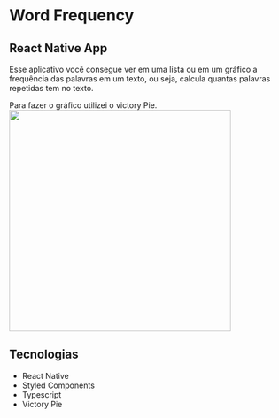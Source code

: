 # Word Frequency

## React Native App

Esse aplicativo você consegue ver em uma lista ou em um gráfico a frequência das palavras em um texto, ou seja, calcula quantas palavras repetidas tem no texto.


Para fazer o gráfico utilizei o victory Pie.  
<img src="./github/WordFrequency.gif" width="400" />

## Tecnologias

- React Native
- Styled Components
- Typescript
- Victory Pie
